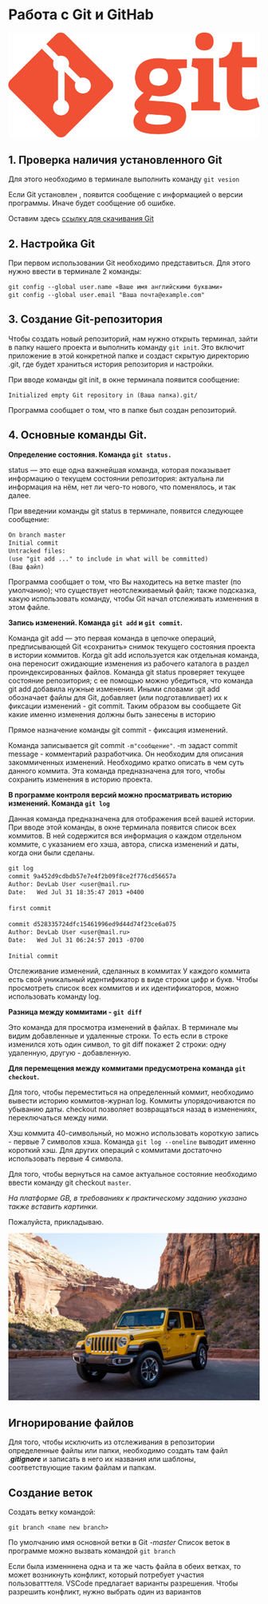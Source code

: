 # Работа с Git и GitHab
![Logo](Git-Logo-1788C.png)

## 1. Проверка наличия установленного Git
Для этого необходимо в терминале выполнить команду  `git vesion`

Ecли Git установлен , появится сообщение с информацией о версии программы. Иначе будет сообщение об ошибке.

Оставим здесь [ссылку для скачивания Git](https://git-scm.com/downloads)
 

 ## 2. Настройка Git

 При первом использовании Git необходимо представиться.
Для этого нужно ввести в терминале 2 команды:
```
git config --global user.name «Ваше имя английскими буквами»
git config --global user.email "Ваша почта@example.com"
```
 
 ## 3. Создание Git-репозитория

 Чтобы создать новый репозиторий, нам нужно открыть терминал, зайти в папку нашего проекта и выполнить команду `git init`. Это включит приложение в этой конкретной папке и создаст скрытую директорию .git, где будет храниться история репозитория и настройки.

При вводе команды git init, в окне терминала появится сообщение: 
```
Initialized empty Git repository in (Ваша папка).git/ 
```

Программа сообщает о том, что в папке был создан репозиторий.

## 4. Основные команды Git.

 **Определение состояния. Команда `git status.`**

 status — это еще одна важнейшая команда, которая показывает информацию о текущем состоянии репозитория: актуальна ли информация на нём, нет ли чего-то нового, что поменялось, и так далее.

   При введении команды git status в терминале, появится следующее сообщение:

    On branch master
    Initial commit
    Untracked files:
    (use "git add ..." to include in what will be committed)
    (Ваш файл)

Программа сообщает о том, что Вы находитесь на ветке master (по умолчанию); что существует неотслеживаемый файл; также подсказка, какую использовать команду, чтобы Git начал отслеживать изменения в этом файле.

**Запись изменений. Команда `git add` и `git commit`.**

Команда git add — это первая команда в цепочке операций, предписывающей Git «сохранить» снимок текущего состояния проекта в истории коммитов. Когда git add используется как отдельная команда, она переносит ожидающие изменения из рабочего каталога в раздел проиндексированных файлов. Команда git status проверяет текущее состояние репозитория; с ее помощью можно убедиться, что команда git add добавила нужные изменения. Иными словами :git add обозначает  файлы для Git, добавляет (или подготавливает) их к фиксации изменений - git commit. Таким образом вы сообщаете Git какие именно изменения должны быть занесены в историю

Прямое назначение команды git commit - фиксация изменений. 

Команда записывается git commit `-m"сообщение"`. -m  задаст commit message - комментарий разработчика. Он необходим для описания закоммиченных изменений. Необходимо кратко описать в чем суть данного коммита. Эта команда предназначена для того, чтобы сохранить изменения в историю проекта.


**В программе контроля версий можно просматривать историю изменений. Команда `git log`**

Данная команда предназначена для отображения всей вашей истории.
При вводе этой команды, в окне терминала появится список всех коммитов. В ней содержится вся информация о каждом отдельном коммите, с указанием его хэша, автора, списка изменений и даты, когда они были сделаны. 

    git log
    commit 9a452d9cdbdb57e7e4f2b09f8ce2f776cd56657a
    Author: DevLab User <user@mail.ru>
    Date:   Wed Jul 31 18:35:47 2013 +0400
 
    first commit
 
    commit d528335724dfc15461996ed9d44d74f23ce6a075
    Author: DevLab User <user@mail.ru>
    Date:   Wed Jul 31 06:24:57 2013 -0700
 
    Initial commit

Отслеживание изменений, сделанных в коммитах
У каждого коммита есть свой уникальный идентификатор в виде строки цифр и букв. Чтобы просмотреть список всех коммитов и их идентификаторов, можно использовать команду log.

**Разница между коммитами - `git diff`**

Это команда для просмотра изменений в файлах. В терминале мы видим добавленные и удаленные строки. То есть если в строке изменился хоть один символ, то git diff покажет 2 строки: одну удаленную, другую - добавленную.

**Для перемещения между коммитами предусмотрена команда `git checkout`.**

Для того, чтобы переместиться на определенный коммит, необходимо вывести историю коммитов-журнал log. Kоммиты упорядочиваются по убыванию даты. сheckout позволяет возвращаться назад в изменениях, переключаться между ними.


Хэш коммита 40-символьный, но можно использовать короткую запись - первые 7 символов хэша. Команда `git log --oneline` выводит именно короткий хэш. Для других операций с коммитами достаточно использовать первые 4 символа.

Для того, чтобы вернуться на самое актуальное состояние необходимо ввести команду git checkout `master`.

_На платформе GB, в требованиях к практическому заданию указано также вставить картинки._

 Пожалуйста, прикладываю.
   
![машинка](Jeep.jpg)

## Игнорирование файлов

Для того, чтобы исключить из отслеживания в репозитории определенные файлы или папки, необходимо создать там файл .***gitignore*** и записать в него их названия или шаблоны, соответствующие таким файлам и папкам.

## Создание веток

Создать ветку командой:
```
git branch <name new branch>
```
По умолчанию имя основной ветки в Git -*master*
Список веток в программе можно вызвать командой `git branch`


Если была изменннена одна и та же часть файла в обеих ветках, то может возникнуть конфликт, который потребует участия пользоватттеля. VSCode предлагает варианты разрешения. Чтобы разрешить конфликт, нужно выбрать один из вариантов
